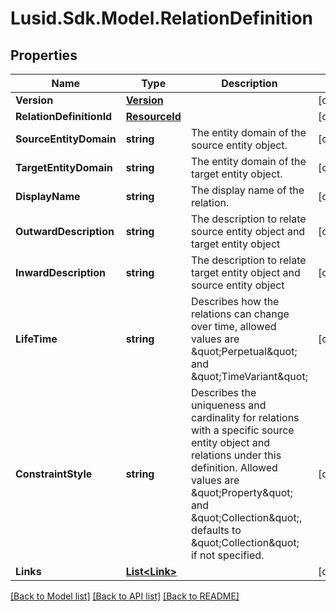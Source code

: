 
# Lusid.Sdk.Model.RelationDefinition

## Properties

Name | Type | Description | Notes
------------ | ------------- | ------------- | -------------
**Version** | [**Version**](Version.md) |  | [optional] 
**RelationDefinitionId** | [**ResourceId**](ResourceId.md) |  | [optional] 
**SourceEntityDomain** | **string** | The entity domain of the source entity object. | [optional] 
**TargetEntityDomain** | **string** | The entity domain of the target entity object. | [optional] 
**DisplayName** | **string** | The display name of the relation. | [optional] 
**OutwardDescription** | **string** | The description to relate source entity object and target entity object | [optional] 
**InwardDescription** | **string** | The description to relate target entity object and source entity object | [optional] 
**LifeTime** | **string** | Describes how the relations can change over time, allowed values are \&quot;Perpetual\&quot; and \&quot;TimeVariant\&quot; | [optional] 
**ConstraintStyle** | **string** | Describes the uniqueness and cardinality for relations with a specific source entity object and relations under this definition. Allowed values are \&quot;Property\&quot; and \&quot;Collection\&quot;, defaults to \&quot;Collection\&quot; if not specified. | [optional] 
**Links** | [**List&lt;Link&gt;**](Link.md) |  | [optional] 

[[Back to Model list]](../README.md#documentation-for-models)
[[Back to API list]](../README.md#documentation-for-api-endpoints)
[[Back to README]](../README.md)

